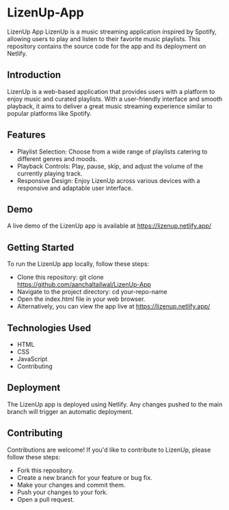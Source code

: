 # LizenUp-App

LizenUp App
LizenUp is a music streaming application inspired by Spotify, allowing users to play and listen to their favorite music playlists. 
This repository contains the source code for the app and its deployment on Netlify.

## Introduction
LizenUp is a web-based application that provides users with a platform to enjoy music and curated playlists. 
With a user-friendly interface and smooth playback, it aims to deliver a great music streaming experience similar 
to popular platforms like Spotify.

## Features
- Playlist Selection: Choose from a wide range of playlists catering to different genres and moods.
- Playback Controls: Play, pause, skip, and adjust the volume of the currently playing track.
- Responsive Design: Enjoy LizenUp across various devices with a responsive and adaptable user interface.

## Demo
A live demo of the LizenUp app is available at https://lizenup.netlify.app/


## Getting Started
To run the LizenUp app locally, follow these steps:

- Clone this repository: git clone https://github.com/aanchaltailwal/LizenUp-App
- Navigate to the project directory: cd your-repo-name
- Open the index.html file in your web browser.
- Alternatively, you can view the app live at https://lizenup.netlify.app/


## Technologies Used
- HTML
- CSS
- JavaScript
- Contributing

## Deployment
The LizenUp app is deployed using Netlify. Any changes pushed to the main branch will trigger an automatic deployment.

## Contributing
Contributions are welcome! If you'd like to contribute to LizenUp, please follow these steps:

- Fork this repository.
- Create a new branch for your feature or bug fix.
- Make your changes and commit them.
- Push your changes to your fork.
- Open a pull request.
